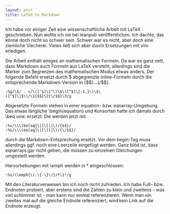 ```yaml
---
layout: post
title: LaTeX to Markdown
---
```

Ich habe vor einiger Zeit eine wissenschaftliche Arbeit mit LaTeX geschrieben.
Nun wollte ich sie bei leanpub veröffentlichen. Ich dachte, das könne doch
nicht so schwer sein. Schwer war es nicht, aber doch eine ziemliche Viecherei.
Vieles ließ sich aber durch Ersetzungen mit vim erledigen.

Die Arbeit enthält einiges an mathematischen Formeln. Da war es ganz nett, dass
Markdown auch Formeln aus LaTeX versteht, allerdings sind die Marker zum
Begrenzen des mathematischen Modus etwas anders. Der folgende Befehl ersetzt
durch $ abgegrenzte Inline-Formeln durch die entsprechende Markdown-Version in
{$$}...{/$$}.

~~~~~~~~
:%g/\$/ . s/\([^$]\|^\)\$\([^$]\{-1,}\)\$\([^$]\|$\)/\1{$$}\2{\/$$}\3/g
~~~~~~~~

Abgesetzte Formeln stehen in einer equation- bzw. eqnarray-Umgebung. Das etwas
längliche \begin{equation} und Konsorten hatte ich damals durch \beq usw.
ersetzt. Die werden jetzt mit

~~~~~~~~
:%s/\\\(be[aq]\|[\[(]\)/{$$}/
:%s/\\\(ee[aq]\|[\])]\)/{\/$$}/
~~~~~~~~

durch die Markdown-Entsprechung ersetzt. Vor dem begin-Tag muss allerdings ggf.
noch eine Leerzeile eingefügt werden. Ganz blöd ist, dass eqnarrays gar nicht
gehen, die müssen zu einzelnen Gleichungen umgestellt werden.

Hervorhebungen mit \emph werden in * eingeschlossen:

~~~~~~~~
:%s/\\emph{\(.\{-\}\)}/*\1*/g
~~~~~~~~

Mit den Literaturverweisen bin ich noch nicht zufrieden. Ich habe Fuß- bzw.
Endnoten probiert, aber erstens sind die Zahlen zu klein und zweitens - was
viel schlimmer ist - man kann nur einmal referenzieren. Wenn man ein zweites
mal auf die gleiche Endnote referenziert, wird kein Link auf die Endnote
erzeugt.
